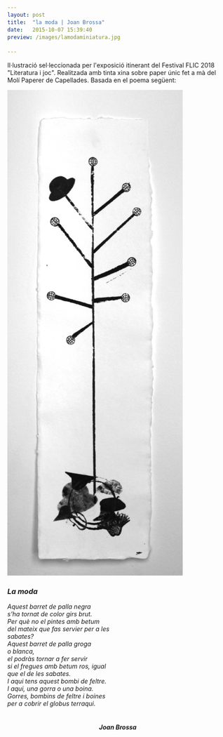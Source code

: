 ```yaml
---
layout: post
title:  "la moda | Joan Brossa"
date:   2015-10-07 15:39:40
preview: /images/lamodaminiatura.jpg

---
```


Il·lustració sel·leccionada per l'exposició itinerant del Festival FLIC 2018 "Literatura i joc". Realitzada amb tinta xina sobre paper únic fet a mà del Molí Paperer de Capellades. Basada en el poema següent:


<div class="row">

<div class="column">
 <img src="/images/lamoda.jpg" alt="drawing" width="400">

</div>
 <div class="column">

<i><h3>La moda</h3>

Aquest barret de palla negra<br>
s’ha tornat de color girs brut.<br>
Per què no el pintes amb betum<br>
del mateix que fas servier per a les<br>
sabates?<br>
Aquest barret de palla groga<br>
o blanca,<br>
el podràs tornar a fer servir<br>
si el fregues amb betum ros, igual<br>
que el de les sabates.<br>
I aqui tens aquest bombi de feltre.<br>
I aqui, una gorra o una boina.<br>
Gorres, bombins de feltre i boines<br>
per a cobrir el globus terraqui.<br><br>
<h5 align="center">Joan Brossa</h5></i>
</div>
</div>
